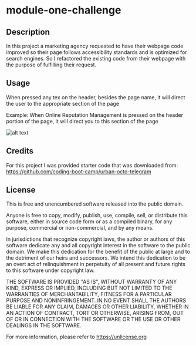 # module-one-challenge

## Description

In this project a marketing agency requested to have their webpage code improved so their page follows accessibility standards and is optimized for search engines. So I refactored the existing code from their webpage with the purpose of fulfilling their request.

## Usage

When pressed any tex on the header, besides the page name, it will direct the user to the appropriate section of the page

Example:
When Online Reputation Management is pressed on the header portion of the page, it will direct you to this section of the page

![alt text](assets/images/online-reputation-management.jpg)

## Credits

For this project I was provided starter code that was downloaded from:
https://github.com/coding-boot-camp/urban-octo-telegram

## License

This is free and unencumbered software released into the public domain.

Anyone is free to copy, modify, publish, use, compile, sell, or
distribute this software, either in source code form or as a compiled
binary, for any purpose, commercial or non-commercial, and by any
means.

In jurisdictions that recognize copyright laws, the author or authors
of this software dedicate any and all copyright interest in the
software to the public domain. We make this dedication for the benefit
of the public at large and to the detriment of our heirs and
successors. We intend this dedication to be an overt act of
relinquishment in perpetuity of all present and future rights to this
software under copyright law.

THE SOFTWARE IS PROVIDED "AS IS", WITHOUT WARRANTY OF ANY KIND,
EXPRESS OR IMPLIED, INCLUDING BUT NOT LIMITED TO THE WARRANTIES OF
MERCHANTABILITY, FITNESS FOR A PARTICULAR PURPOSE AND NONINFRINGEMENT.
IN NO EVENT SHALL THE AUTHORS BE LIABLE FOR ANY CLAIM, DAMAGES OR
OTHER LIABILITY, WHETHER IN AN ACTION OF CONTRACT, TORT OR OTHERWISE,
ARISING FROM, OUT OF OR IN CONNECTION WITH THE SOFTWARE OR THE USE OR
OTHER DEALINGS IN THE SOFTWARE.

For more information, please refer to <https://unlicense.org>